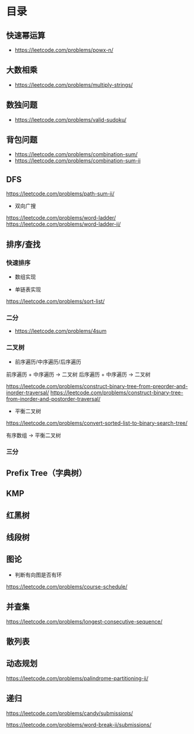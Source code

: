 # 目录

## 快速幂运算

- https://leetcode.com/problems/powx-n/

## 大数相乘

- https://leetcode.com/problems/multiply-strings/

## 数独问题

- https://leetcode.com/problems/valid-sudoku/

## 背包问题

- https://leetcode.com/problems/combination-sum/
- https://leetcode.com/problems/combination-sum-ii

## DFS

https://leetcode.com/problems/path-sum-ii/

- 双向广搜

https://leetcode.com/problems/word-ladder/
https://leetcode.com/problems/word-ladder-ii/

## 排序/查找

### 快速排序

- 数组实现

- 单链表实现

https://leetcode.com/problems/sort-list/

### 二分

- https://leetcode.com/problems/4sum

### 二叉树

- 前序遍历/中序遍历/后序遍历

前序遍历 + 中序遍历 -> 二叉树
后序遍历 + 中序遍历 -> 二叉树

https://leetcode.com/problems/construct-binary-tree-from-preorder-and-inorder-traversal/
https://leetcode.com/problems/construct-binary-tree-from-inorder-and-postorder-traversal/

- 平衡二叉树

https://leetcode.com/problems/convert-sorted-list-to-binary-search-tree/

有序数组 -> 平衡二叉树


### 三分

## Prefix Tree（字典树）

## KMP

## 红黑树

## 线段树

## 图论

- 判断有向图是否有环

https://leetcode.com/problems/course-schedule/

## 并查集

https://leetcode.com/problems/longest-consecutive-sequence/

## 散列表

## 动态规划

https://leetcode.com/problems/palindrome-partitioning-ii/

## 递归

https://leetcode.com/problems/candy/submissions/

https://leetcode.com/problems/word-break-ii/submissions/



